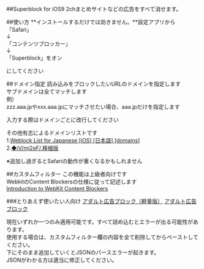 ##Superblock for iOS9
2chまとめサイトなどの広告をすべて消せます。

##使い方
**インストールするだけでは効きません。**設定アプリから  
「Safari」  
↓  
「コンテンツブロッカー」  
↓  
「Superblock」をオン  

にしてください

##ドメイン指定
読み込みをブロックしたいURLのドメインを指定します  
サブドメインは全てマッチします  
例）  
zzz.aaa.jpやxxx.aaa.jpにマッチさせたい場合、aaa.jpだけを指定します  
  
入力する際はドメインごとに改行してください  
  
その他有志によるドメインリストです  
1.[Weblock List for Japanese [iOS] [日本語] [domains]](http://cosmonote.blogspot.jp/2014/02/weblock-list-for-japanese-ios-domains.html?m=1)  
2.[◆iV/mj2eF/.移植版](http://sugokunemui.github.io/superblock/domain.html)  
  
※追加し過ぎるとSafariの動作が重くなるかもしれません

##カスタムフィルター
この機能は上級者向けです  
WebkitのContent Blockersの仕様に従って記述します  
[Introduction to WebKit Content Blockers](https://www.webkit.org/blog/3476/content-blockers-first-look/)

###とりあえず使いたい人向け
[アダルト広告ブロック（軽量版）](https://www.webkit.org/blog/3476/content-blockers-first-look/)
[アダルト広告ブロック](https://www.webkit.org/blog/3476/content-blockers-first-look/)
  
現在いずれか一つのみ適用可能です。すべて詰め込むとエラーが出る可能性があります。  
使用する場合は、カスタムフィルター欄の内容を全て削除してからペーストしてください。  
下にそのまま追加していくとJSONのパースエラーが起きます。  
JSONがわかる方は適当に修正してください。 
